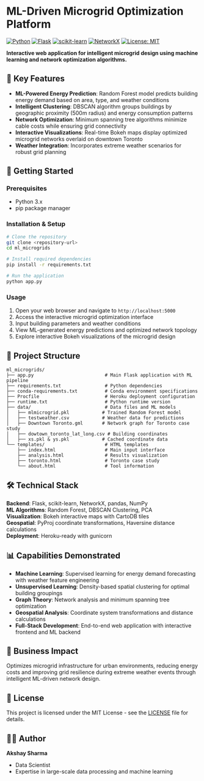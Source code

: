# ML-Driven Microgrid Optimization Platform

[![Python](https://img.shields.io/badge/Python-3.x-blue.svg)](https://www.python.org/)
[![Flask](https://img.shields.io/badge/Flask-0.10.1-green.svg)](https://flask.palletsprojects.com/)
[![scikit-learn](https://img.shields.io/badge/scikit--learn-0.19.1-orange.svg)](https://scikit-learn.org/)
[![NetworkX](https://img.shields.io/badge/NetworkX-2.0-red.svg)](https://networkx.org/)
[![License: MIT](https://img.shields.io/badge/License-MIT-yellow.svg)](https://opensource.org/licenses/MIT)

**Interactive web application for intelligent microgrid design using machine learning and network optimization algorithms.**

## 🚀 Key Features

- **ML-Powered Energy Prediction**: Random Forest model predicts building energy demand based on area, type, and weather conditions
- **Intelligent Clustering**: DBSCAN algorithm groups buildings by geographic proximity (500m radius) and energy consumption patterns  
- **Network Optimization**: Minimum spanning tree algorithms minimize cable costs while ensuring grid connectivity
- **Interactive Visualizations**: Real-time Bokeh maps display optimized microgrid networks overlaid on downtown Toronto
- **Weather Integration**: Incorporates extreme weather scenarios for robust grid planning

## 🚀 Getting Started

### Prerequisites
- Python 3.x
- pip package manager

### Installation & Setup
```bash
# Clone the repository
git clone <repository-url>
cd ml_microgrids

# Install required dependencies
pip install -r requirements.txt

# Run the application
python app.py
```

### Usage
1. Open your web browser and navigate to `http://localhost:5000`
2. Access the interactive microgrid optimization interface
3. Input building parameters and weather conditions
4. View ML-generated energy predictions and optimized network topology
5. Explore interactive Bokeh visualizations of the microgrid design

## 📁 Project Structure

```
ml_microgrids/
├── app.py                          # Main Flask application with ML pipeline
├── requirements.txt                # Python dependencies
├── conda-requirements.txt          # Conda environment specifications
├── Procfile                        # Heroku deployment configuration
├── runtime.txt                     # Python runtime version
├── data/                           # Data files and ML models
│   ├── mlmicrogrid.pkl            # Trained Random Forest model
│   ├── testweather.csv            # Weather data for predictions
│   ├── Downtown Toronto.gml       # Network graph for Toronto case study
│   ├── dowtown_toronto_lat_long.csv # Building coordinates
│   ├── xs.pkl & ys.pkl            # Cached coordinate data
└── templates/                      # HTML templates
    ├── index.html                  # Main input interface
    ├── analysis.html               # Results visualization
    ├── toronto.html                # Toronto case study
    └── about.html                  # Tool information
```

## 🛠️ Technical Stack

**Backend**: Flask, scikit-learn, NetworkX, pandas, NumPy  
**ML Algorithms**: Random Forest, DBSCAN Clustering, PCA  
**Visualization**: Bokeh interactive maps with CartoDB tiles  
**Geospatial**: PyProj coordinate transformations, Haversine distance calculations  
**Deployment**: Heroku-ready with gunicorn

## 📊 Capabilities Demonstrated

- **Machine Learning**: Supervised learning for energy demand forecasting with weather feature engineering
- **Unsupervised Learning**: Density-based spatial clustering for optimal building groupings
- **Graph Theory**: Network analysis and minimum spanning tree optimization  
- **Geospatial Analysis**: Coordinate system transformations and distance calculations
- **Full-Stack Development**: End-to-end web application with interactive frontend and ML backend

## 🎯 Business Impact

Optimizes microgrid infrastructure for urban environments, reducing energy costs and improving grid resilience during extreme weather events through intelligent ML-driven network design.

## 📝 License

This project is licensed under the MIT License - see the [LICENSE](LICENSE) file for details.

## 👨‍💻 Author

**Akshay Sharma**
- Data Scientist
- Expertise in large-scale data processing and machine learning